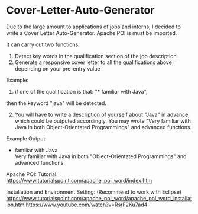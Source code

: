 # Cover-Letter-Auto-Generator

Due to the large amount to applications of jobs and interns, I decided to write a Cover Letter Auto-Generator. Apache POI is must be imported.

It can carry out two functions:
1. Detect key words in the qualification section of the job description
2. Generate a responsive cover letter to all the qualifications above depending on your pre-entry value

Example:
1. if one of the qualification is that:
"* familiar with Java",

  then the keyword "java" will be detected.

2. You will have to write a description of yourself about "Java" in advance, which could be outputed accordingly.
You may wrote "Very familiar with Java in both Object-Orientated Programmings" and advanced functions.


Example Output:

* familiar with Java
<br>Very familiar with Java in both "Object-Orientated Programmings" and advanced functions.

Apache POI:
Tutorial:
https://www.tutorialspoint.com/apache_poi_word/index.htm

Installation and Environment Setting:
(Recommend to work with Eclipse)
https://www.tutorialspoint.com/apache_poi_word/apache_poi_word_installation.htm
https://www.youtube.com/watch?v=RsrF2Ku7ad4
